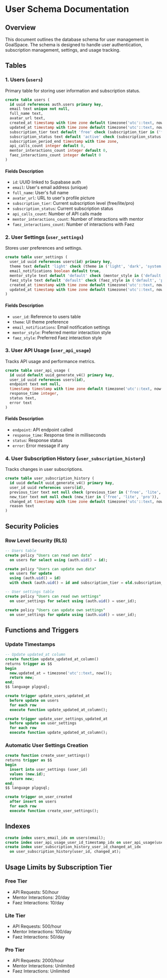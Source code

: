 # User Schema Documentation

## Overview
This document outlines the database schema for user management in GoalSpace. The schema is designed to handle user authentication, subscription management, settings, and usage tracking.

## Tables

### 1. Users (`users`)
Primary table for storing user information and subscription status.

```sql
create table users (
  id uuid references auth.users primary key,
  email text unique not null,
  full_name text,
  avatar_url text,
  created_at timestamp with time zone default timezone('utc'::text, now()) not null,
  updated_at timestamp with time zone default timezone('utc'::text, now()) not null,
  subscription_tier text default 'free' check (subscription_tier in ('free', 'lite', 'pro')),
  subscription_status text default 'active' check (subscription_status in ('active', 'past_due', 'canceled')),
  subscription_period_end timestamp with time zone,
  api_calls_count integer default 0,
  mentor_interactions_count integer default 0,
  faez_interactions_count integer default 0
)
```

#### Fields Description
- `id`: UUID linked to Supabase auth
- `email`: User's email address (unique)
- `full_name`: User's full name
- `avatar_url`: URL to user's profile picture
- `subscription_tier`: Current subscription level (free/lite/pro)
- `subscription_status`: Current subscription status
- `api_calls_count`: Number of API calls made
- `mentor_interactions_count`: Number of interactions with mentor
- `faez_interactions_count`: Number of interactions with Faez

### 2. User Settings (`user_settings`)
Stores user preferences and settings.

```sql
create table user_settings (
  user_id uuid references users(id) primary key,
  theme text default 'light' check (theme in ('light', 'dark', 'system')),
  email_notifications boolean default true,
  mentor_style text default 'default' check (mentor_style in ('default', 'socratic', 'expert')),
  faez_style text default 'default' check (faez_style in ('default', 'precise', 'perplexity')),
  created_at timestamp with time zone default timezone('utc'::text, now()) not null,
  updated_at timestamp with time zone default timezone('utc'::text, now()) not null
)
```

#### Fields Description
- `user_id`: Reference to users table
- `theme`: UI theme preference
- `email_notifications`: Email notification settings
- `mentor_style`: Preferred mentor interaction style
- `faez_style`: Preferred Faez interaction style

### 3. User API Usage (`user_api_usage`)
Tracks API usage and performance metrics.

```sql
create table user_api_usage (
  id uuid default uuid_generate_v4() primary key,
  user_id uuid references users(id),
  endpoint text not null,
  timestamp timestamp with time zone default timezone('utc'::text, now()) not null,
  response_time integer,
  status text,
  error text
)
```

#### Fields Description
- `endpoint`: API endpoint called
- `response_time`: Response time in milliseconds
- `status`: Response status
- `error`: Error message if any

### 4. User Subscription History (`user_subscription_history`)
Tracks changes in user subscriptions.

```sql
create table user_subscription_history (
  id uuid default uuid_generate_v4() primary key,
  user_id uuid references users(id),
  previous_tier text not null check (previous_tier in ('free', 'lite', 'pro')),
  new_tier text not null check (new_tier in ('free', 'lite', 'pro')),
  changed_at timestamp with time zone default timezone('utc'::text, now()) not null,
  reason text
)
```

## Security Policies

### Row Level Security (RLS)
```sql
-- Users table
create policy "Users can read own data"
  on users for select using (auth.uid() = id);

create policy "Users can update own data"
  on users for update
  using (auth.uid() = id)
  with check (auth.uid() = id and subscription_tier = old.subscription_tier);

-- User settings table
create policy "Users can read own settings"
  on user_settings for select using (auth.uid() = user_id);

create policy "Users can update own settings"
  on user_settings for update using (auth.uid() = user_id);
```

## Functions and Triggers

### Update Timestamps
```sql
-- Update updated_at column
create function update_updated_at_column()
returns trigger as $$
begin
  new.updated_at = timezone('utc'::text, now());
  return new;
end;
$$ language plpgsql;

create trigger update_users_updated_at
  before update on users
  for each row
  execute function update_updated_at_column();

create trigger update_user_settings_updated_at
  before update on user_settings
  for each row
  execute function update_updated_at_column();
```

### Automatic User Settings Creation
```sql
create function create_user_settings()
returns trigger as $$
begin
  insert into user_settings (user_id)
  values (new.id);
  return new;
end;
$$ language plpgsql;

create trigger on_user_created
  after insert on users
  for each row
  execute function create_user_settings();
```

## Indexes
```sql
create index users_email_idx on users(email);
create index user_api_usage_user_id_timestamp_idx on user_api_usage(user_id, timestamp);
create index user_subscription_history_user_id_changed_at_idx 
  on user_subscription_history(user_id, changed_at);
```

## Usage Limits by Subscription Tier

### Free Tier
- API Requests: 50/hour
- Mentor Interactions: 20/day
- Faez Interactions: 10/day

### Lite Tier
- API Requests: 500/hour
- Mentor Interactions: 100/day
- Faez Interactions: 50/day

### Pro Tier
- API Requests: 2000/hour
- Mentor Interactions: Unlimited
- Faez Interactions: Unlimited 